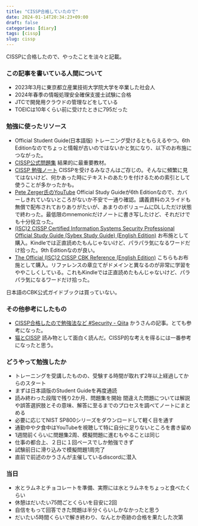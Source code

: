 ```yaml
---
title: "CISSP合格していたので"
date: 2024-01-14T20:34:23+09:00
draft: false
categories: [diary]
tags: [cissp]
slug: cissp
---
```


CISSPに合格したので、やったことを淡々と記載。

### この記事を書いている人間について

- 2023年3月に東京都立産業技術大学院大学を卒業した社会人
- 2024年春季の情報処理安全確保支援士試験に合格
- JTCで開発用クラウドの管理などをしている
- TOEICは10年くらい前に受けたときに795だった

### 勉強に使ったリソース

- Official Student Guide(日本語版)
  トレーニング受けるともらえるやつ。6th Editionなのでちょっと情報が古いのではないかと気になり、以下のお布施につながった。
- [CISSP公式問題集](https://www.amazon.co.jp/dp/B08C7J6SR5/)
  結果的に最重要教材。
- [CISSP 勉強ノート](https://tex2e.github.io/blog/security/cissp-notes)
  CISSPを受けるみなさんはご存じの。そんなに頻繁に見てはないけど、何かあった時にテキストのあたりを付けるための索引として使うことが多かったかも。
- [Pete Zerger氏のYouTube](https://www.youtube.com/watch?v=_nyZhYnCNLA)
  Official Study Guideが6th Editionなので、カバーしきれていないところがないか不安で一通り確認。講義資料のスライドも無償で配布されておりありがたいが、あまりのボリュームにDLしただけ状態で終わった。最低限のmnemonicだけノートに書き写したけど、それだけでも十分役立った。
- [(ISC)2 CISSP Certified Information Systems Security Professional Official Study Guide (Sybex Study Guide) (English Edition)](https://www.amazon.co.jp/dp/B097NHJK9Q)
  お布施として購入。Kindleでは正直読めたもんじゃないけど、パラパラ気になるワードだけ拾った。9th Editionなのが良い。
- [The Official (ISC)2 CISSP CBK Reference (English Edition)](https://www.amazon.co.jp/dp/B09CK6CGC8)
  こちらもお布施として購入。リファレンスの章立てがドメインと異なるのが非常に学習をややこしくしている。これもKindleでは正直読めたもんじゃないけど、パラパラ気になるワードだけ拾った。

日本語のCBK公式ガイドブックは買っていない。

### その他参考にしたもの
- [CISSP合格したので勉強法など #Security - Qiita](https://qiita.com/kau/items/913184212c571943cc92)
  かうさんの記事。とても参考になった。
- [猫とCISSP](https://www.amazon.co.jp/dp/B09G8Y77QG/)
  読み物として面白く読んだ。CISSP的な考えを得るには一番参考になったと思う。

### どうやって勉強したか

- トレーニングを受講したものの、受験する時間が取れず2年以上経過してからのスタート
- まずは日本語版のStudent Guideを再度通読
- 読み終わった段階で残り2か月、問題集を開始
  間違えた問題については解説や誤答選択肢とその意味、解答に至るまでのプロセスを調べてノートにまとめる
- 必要に応じてNIST SP800シリーズをダウンロードして軽く目を通す
- 通勤中や夕食中はYouTubeを視聴して特に自分に足りないところを書き留め
- 1週間前くらいに問題集2周、模擬問題に進むもやることは同じ
- 仕事の都合上、２日に１回ペースでしか勉強できず
- 試験前日に滑り込みで模擬問題1周完了
- 直前で前述のかうさんが主催しているdiscordに潜入

### 当日

- 水とラムネとチョコレートを準備、実際には水とラムネをちょっと食べたくらい
- 休憩はだいたい75問ごとくらいを目安に2回
- 自信をもって回答できた問題は半分くらいしかなかったと思う
- だいたい5時間くらいで解き終わり、なんとか奇跡の合格を果たした次第